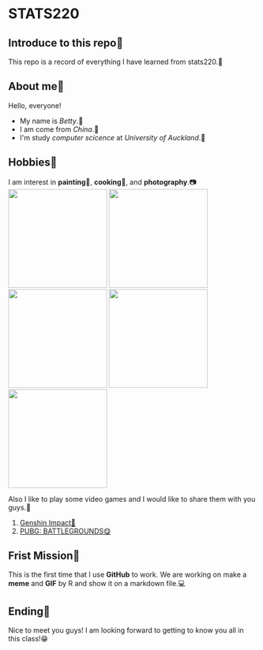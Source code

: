 # STATS220
## Introduce to this repo🧡
This repo is a record of everything I have learned from stats220.💖 

## About me💛
Hello, everyone! 
- My name is *Betty*.👧 
- I am come from *China*.🐼
- I'm study *computer scicence* at *University of Auckland*.🎒

## Hobbies💙
I am interest in **painting**🎨, **cooking**🥣, and **photography**.📷   
<img src="https://user-images.githubusercontent.com/127488902/224460065-579f5d5b-e069-4792-b17f-3477f8af1bae.jpg" wideth ="400" height ="200">
<img src="https://user-images.githubusercontent.com/127488902/224460105-2e8837fc-e1d1-4bed-9e16-2338d8b53387.png" wideth ="400" height ="200">
<img src="https://user-images.githubusercontent.com/127488902/224460139-2cc95cbb-1446-4901-a3b3-d05ed6468717.jpg" wideth ="400" height ="200">
<img src="https://user-images.githubusercontent.com/127488902/224461639-b96a95b8-0735-4aa6-a7eb-a083a05a9ad4.jpg" wideth ="400" height ="200">
<img src="https://user-images.githubusercontent.com/127488902/224461717-f9a724b6-4301-4127-8c97-5f0adb39494e.jpg" wideth ="400" height ="200">

  Also I like to play some video games and I would like to share them with you guys.🥰
1. [Genshin Impact🤩](https://genshin.hoyoverse.com/en/)
2. [PUBG: BATTLEGROUNDS😋](https://store.steampowered.com/app/578080/PUBG_BATTLEGROUNDS/)

## Frist Mission💚
This is the first time that I use **GitHub** to work. We are working on make a **meme** and **GIF** by R and show it on a markdown file.💻

## Ending💜
Nice to meet you guys! I am looking forward to getting to know you all in this class!😁
